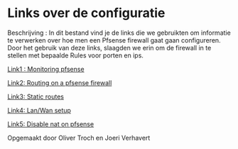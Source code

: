 # Links over de configuratie

Beschrijving : In dit bestand vind je de links die we gebruikten om informatie te verwerken over hoe men een Pfsense firewall gaat gaan configureren. Door het gebruik van deze links, slaagden we erin om de firewall in te stellen met bepaalde Rules voor porten en ips.  

[Link1 : Monitoring pfsense](https://support.auvik.com/hc/en-us/articles/360000932806-How-to-enable-SNMP-on-a-pfSense-device)

[Link2: Routing on a pfsense firewall](https://www.youtube.com/watch?v=XdzfgapJYqw)

[Link3: Static routes](https://docs.netgate.com/pfsense/en/latest/book/routing/static-routes.html)

[Link4: Lan/Wan setup](https://www.youtube.com/watch?v=2cBRBzpTSTk)

[Link5: Disable nat on pfsense](https://docs.netgate.com/pfsense/en/latest/nat/outbound-nat.html)


Opgemaakt door Oliver Troch en Joeri Verhavert